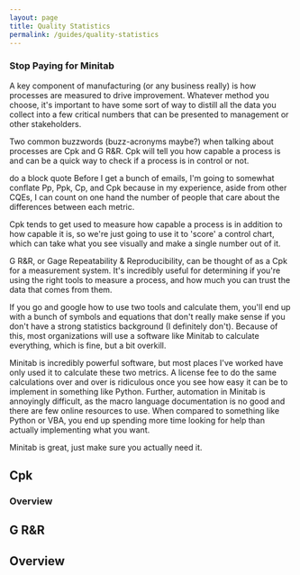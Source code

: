 ```yaml
---
layout: page
title: Quality Statistics
permalink: /guides/quality-statistics
---
```


### Stop Paying for Minitab

A key component of manufacturing (or any business really) is how processes are measured to drive improvement. Whatever method you choose, it's important to have some sort of way to distill all the data you collect into a few critical numbers that can be presented to management or other stakeholders.

Two common buzzwords (buzz-acronyms maybe?) when talking about processes are Cpk and G R&R. Cpk will tell you how capable a process is and can be a quick way to check if a process is in control or not.

do a block quote
Before I get a bunch of emails, I'm going to somewhat conflate Pp, Ppk, Cp, and Cpk because in my experience, aside from other CQEs, I can count on one hand the number of people that care about the differences between each metric.

Cpk tends to get used to measure how capable a process is in addition to how capable it is, so we're just going to use it to 'score' a control chart, which can take what you see visually and make a single number out of it.

G R&R, or Gage Repeatability & Reproducibility, can be thought of as a Cpk for a measurement system. It's incredibly useful for determining if you're using the right tools to measure a process, and how much you can trust the data that comes from them.

If you go and google how to use two tools and calculate them, you'll end up with a bunch of symbols and equations that don't really make sense if you don't have a strong statistics background (I definitely don't). Because of this, most organizations will use a software like Minitab to calculate everything, which is fine, but a bit overkill.

Minitab is incredibly powerful software, but most places I've worked have only used it to calculate these two metrics. A license fee to do the same calculations over and over is ridiculous once you see how easy it can be to implement in something like Python. Further, automation in Minitab is annoyingly difficult, as the macro language documentation is no good and there are few online resources to use. When compared to something like Python or VBA, you end up spending more time looking for help than actually implementing what you want.

Minitab is great, just make sure you actually need it.

## Cpk

### Overview

## G R&R

## Overview
